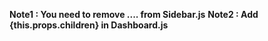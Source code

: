 
**Note1 : You need to remove <head>....</head> from Sidebar.js**
**Note2 : Add {this.props.children} in Dashboard.js**

